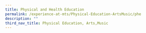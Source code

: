 ```yaml
---
title: Physical and Health Education
permalink: /experience-at-mts/Physical-Education-ArtsMusic/phe
description: ""
third_nav_title: Physical Education, Arts,Music
---
```

